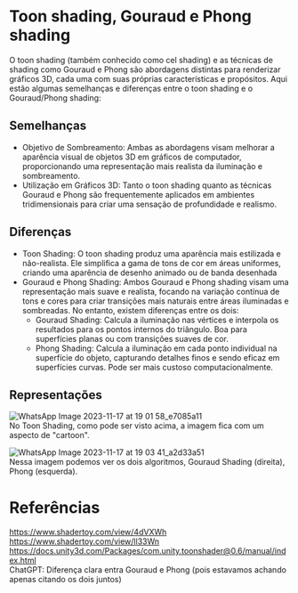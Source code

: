 # Toon shading, Gouraud e Phong shading

O toon shading (também conhecido como cel shading) e as técnicas de shading como Gouraud e Phong são abordagens distintas para renderizar gráficos 3D, cada uma com suas próprias características e propósitos. Aqui estão algumas semelhanças e diferenças entre o toon shading e o Gouraud/Phong shading:  

## Semelhanças  
- Objetivo de Sombreamento: Ambas as abordagens visam melhorar a aparência visual de objetos 3D em gráficos de computador, proporcionando uma representação mais realista da iluminação e sombreamento.
- Utilização em Gráficos 3D: Tanto o toon shading quanto as técnicas Gouraud e Phong são frequentemente aplicados em ambientes tridimensionais para criar uma sensação de profundidade e realismo.

## Diferenças  

- Toon Shading: O toon shading produz uma aparência mais estilizada e não-realista. Ele simplifica a gama de tons de cor em áreas uniformes, criando uma aparência de desenho animado ou de banda desenhada
- Gouraud e Phong Shading: Ambos Gouraud e Phong shading visam uma representação mais suave e realista, focando na variação contínua de tons e cores para criar transições mais naturais entre áreas iluminadas e sombreadas. No entanto, existem diferenças entre os dois:
  - Gouraud Shading: Calcula a iluminação nas vértices e interpola os resultados para os pontos internos do triângulo. Boa para superfícies planas ou com transições suaves de cor.
  - Phong Shading: Calcula a iluminação em cada ponto individual na superfície do objeto, capturando detalhes finos e sendo eficaz em superfícies curvas. Pode ser mais custoso computacionalmente.

## Representações  

![WhatsApp Image 2023-11-17 at 19 01 58_e7085a11](https://github.com/edu-bejor/Computacao-Visual-Mack/assets/74507357/717cd3f7-0ed6-46b1-a0bd-8b972e5f401d)  
No Toon Shading, como pode ser visto acima, a imagem fica com um aspecto de "cartoon".    

  
![WhatsApp Image 2023-11-17 at 19 03 41_a2d33a51](https://github.com/edu-bejor/Computacao-Visual-Mack/assets/74507357/cc110bce-e934-4e30-b954-88a326929711)  
Nessa imagem podemos ver os dois algoritmos, Gouraud Shading (direita), Phong (esquerda).  



# Referências  

https://www.shadertoy.com/view/4dVXWh  
https://www.shadertoy.com/view/ll33Wn  
https://docs.unity3d.com/Packages/com.unity.toonshader@0.6/manual/index.html  
ChatGPT: Diferença clara entra Gouraud e Phong (pois estavamos achando apenas citando os dois juntos)





